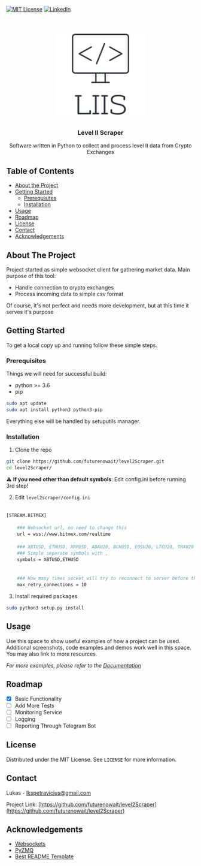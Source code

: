 
<!-- PROJECT SHIELDS -->
<!--
*** I'm using markdown "reference style" links for readability.
*** Reference links are enclosed in brackets [ ] instead of parentheses ( ).
*** See the bottom of this document for the declaration of the reference variables
*** for contributors-url, forks-url, etc. This is an optional, concise syntax you may use.
*** https://www.markdownguide.org/basic-syntax/#reference-style-links
-->
[![MIT License][license-shield]][license-url]
[![LinkedIn][linkedin-shield]][linkedin-url]



<!-- PROJECT LOGO -->
<br />
<p align="center">
  <a href="https://github.com/futurenowait/level2Scraper">
    <img src="img/logo.png" alt="Logo" width="240" height="240">
  </a>

  <h3 align="center">Level II Scraper</h3>

  <p align="center">
    Software written in Python to collect and process level II data from Crypto Exchanges
    
  </p>
</p>



<!-- TABLE OF CONTENTS -->
## Table of Contents

* [About the Project](#about-the-project)
* [Getting Started](#getting-started)
  * [Prerequisites](#prerequisites)
  * [Installation](#installation)
* [Usage](#usage)
* [Roadmap](#roadmap)
* [License](#license)
* [Contact](#contact)
* [Acknowledgements](#acknowledgements)



<!-- ABOUT THE PROJECT -->
## About The Project

Project started as simple websocket client for gathering market data. 
Main purpose of this tool:
* Handle connection to crypto exchanges
* Process incoming data to simple csv format

Of course, it's not perfect and needs more development, but at this time it serves it's purpose

<!-- GETTING STARTED -->
## Getting Started

To get a local copy up and running follow these simple steps.

### Prerequisites

Things we will need for successful build:
* python >= 3.6
* pip
```sh
sudo apt update
sudo apt install python3 python3-pip
```

Everything else will be handled by setuputils manager.

### Installation
 
1. Clone the repo
```sh
git clone https://github.com/futurenowait/level2Scraper.git
cd level2Scraper/
```
:warning: **If you need other than default symbols**: Edit config.ini before running 3rd step!

2. Edit ```level2scraper/config.ini```
```sh

[STREAM.BITMEX]

    ### Websocket url, no need to change this
    url = wss://www.bitmex.com/realtime

    ### XBTUSD, ETHUSD, XRPUSD, ADAU20, BCHUSD, EOSU20, LTCU20, TRXU20 - Available symbols to choose from
    ### Simple separate symbols with ,
    symbols = XBTUSD,ETHUSD

    
    ### How many times socket will try to reconnect to server before throwing error
    max_retry_connections = 10

```
3. Install required packages
```sh
sudo python3 setup.py install
```


<!-- USAGE EXAMPLES -->
## Usage

Use this space to show useful examples of how a project can be used. Additional screenshots, code examples and demos work well in this space. You may also link to more resources.

_For more examples, please refer to the [Documentation](https://example.com)_



<!-- ROADMAP -->
## Roadmap
 - [x] Basic Functionality
 - [ ] Add More Tests
 - [ ] Monitoring Service
 - [ ] Logging
 - [ ] Reporting Through Telegram Bot

<!-- LICENSE -->
## License

Distributed under the MIT License. See `LICENSE` for more information.



<!-- CONTACT -->
## Contact

Lukas - lkspetravicius@gmail.com

Project Link: [https://github.com/futurenowait/level2Scraper](https://github.com/futurenowait/level2Scraper)



<!-- ACKNOWLEDGEMENTS -->
## Acknowledgements
* [Websockets](https://github.com/aaugustin/websockets)
* [PyZMQ](https://github.com/zeromq/pyzmq)
* [Best README Template](https://github.com/othneildrew/Best-README-Template)





<!-- MARKDOWN LINKS & IMAGES -->
<!-- https://www.markdownguide.org/basic-syntax/#reference-style-links -->
[license-shield]: https://img.shields.io/github/license/othneildrew/Best-README-Template.svg?style=flat-square
[license-url]: https://github.com/futurenowait/level2Scraper/blob/master/LICENSE.txt
[linkedin-shield]: https://img.shields.io/badge/-LinkedIn-black.svg?style=flat-square&logo=linkedin&colorB=555
[linkedin-url]: https://www.linkedin.com/in/lukas-petravicius/
[product-screenshot]: images/screenshot.png
